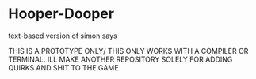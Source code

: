 # Hooper-Dooper
text-based version of simon says

THIS IS A PROTOTYPE ONLY/ THIS ONLY WORKS WITH A COMPILER OR TERMINAL. ILL MAKE ANOTHER REPOSITORY SOLELY FOR ADDING QUIRKS AND SHIT TO THE GAME
